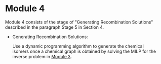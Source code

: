 # Module 4

Module 4 consists of the stage of "Generating Recombination Solutions" described in the paragraph Stage 5 in Section 4.

- Generating Recombination Solutions:

  Use a dynamic programming algorithm to generate the chemical isomers once a chemical graph is obtained by solving the MILP for the inverse problem in [Module 3](/Polymer/Module_3).
